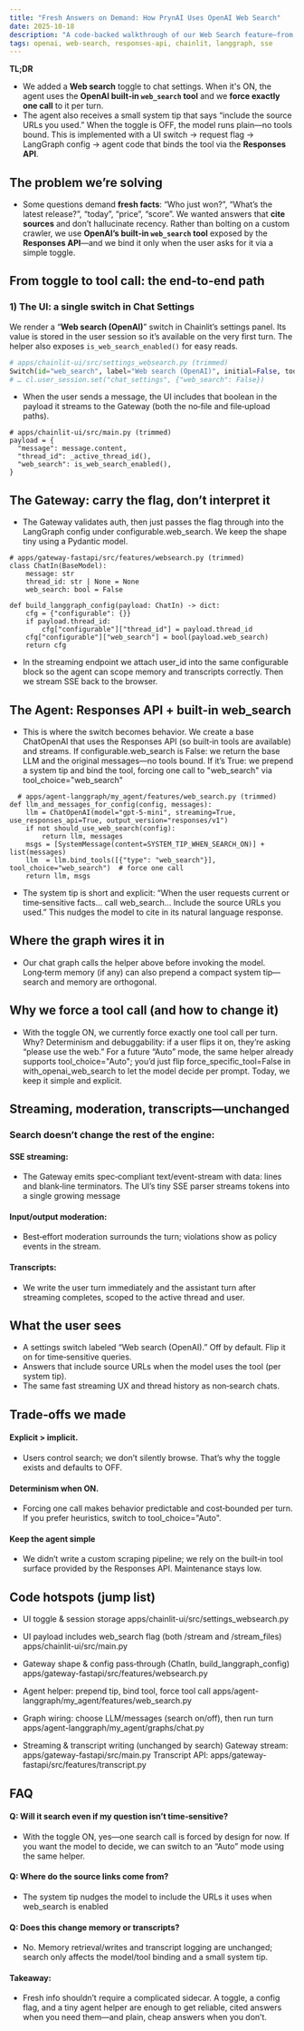 ```yaml
---
title: "Fresh Answers on Demand: How PrynAI Uses OpenAI Web Search"
date: 2025-10-18
description: "A code-backed walkthrough of our Web Search feature—from the UI toggle to the agent that (optionally) forces a single search call per turn."
tags: openai, web-search, responses-api, chainlit, langgraph, sse
---
```


**TL;DR**  
- We added a **Web search** toggle to chat settings. When it's ON, the agent uses the **OpenAI built‑in `web_search` tool** and we **force exactly one call** to it per turn.
- The agent also receives a small system tip that says “include the source URLs you used.” When the toggle is OFF, the model runs plain—no tools bound. This is implemented with a UI switch → request flag → LangGraph config → agent code that binds the tool via the **Responses API**.


## The problem we’re solving

- Some questions demand **fresh facts**: “Who just won?”, “What’s the latest release?”, “today”, “price”, “score”. We wanted answers that **cite sources** and don’t hallucinate recency. Rather than bolting on a custom crawler, we use **OpenAI’s built‑in `web_search` tool** exposed by the **Responses API**—and we bind it only when the user asks for it via a simple toggle.


## From toggle to tool call: the end‑to‑end path

### 1) The UI: a single switch in Chat Settings
We render a “**Web search (OpenAI)**” switch in Chainlit’s settings panel. Its value is stored in the user session so it’s available on the very first turn. The helper also exposes `is_web_search_enabled()` for easy reads. 

```python
# apps/chainlit-ui/src/settings_websearch.py (trimmed)
Switch(id="web_search", label="Web search (OpenAI)", initial=False, tooltip="Allow the model to use OpenAI's built-in Web Search tool.")
# … cl.user_session.set("chat_settings", {"web_search": False})

```
- When the user sends a message, the UI includes that boolean in the payload it streams to the Gateway (both the no‑file and file‑upload paths).

```
# apps/chainlit-ui/src/main.py (trimmed)
payload = {
  "message": message.content,
  "thread_id": _active_thread_id(),
  "web_search": is_web_search_enabled(),
}

```
## The Gateway: carry the flag, don’t interpret it

- The Gateway validates auth, then just passes the flag through into the LangGraph config under configurable.web_search. We keep the shape tiny using a Pydantic model.

```
# apps/gateway-fastapi/src/features/websearch.py (trimmed)
class ChatIn(BaseModel):
    message: str
    thread_id: str | None = None
    web_search: bool = False

def build_langgraph_config(payload: ChatIn) -> dict:
    cfg = {"configurable": {}}
    if payload.thread_id:
        cfg["configurable"]["thread_id"] = payload.thread_id
    cfg["configurable"]["web_search"] = bool(payload.web_search)
    return cfg
```
- In the streaming endpoint we attach user_id into the same configurable block so the agent can scope memory and transcripts correctly. Then we stream SSE back to the browser.

## The Agent: Responses API + built‑in web_search

- This is where the switch becomes behavior. We create a base ChatOpenAI that uses the Responses API (so built‑in tools are available) and streams. If configurable.web_search is False: we return the base LLM and the original messages—no tools bound. If it’s True: we prepend a system tip and bind the tool, forcing one call to "web_search" via tool_choice="web_search"

```
  # apps/agent-langgraph/my_agent/features/web_search.py (trimmed)
def llm_and_messages_for_config(config, messages):
    llm = ChatOpenAI(model="gpt-5-mini", streaming=True, use_responses_api=True, output_version="responses/v1")
    if not should_use_web_search(config):
        return llm, messages
    msgs = [SystemMessage(content=SYSTEM_TIP_WHEN_SEARCH_ON)] + list(messages)
    llm  = llm.bind_tools([{"type": "web_search"}], tool_choice="web_search")  # force one call
    return llm, msgs
```
- The system tip is short and explicit: “When the user requests current or time‑sensitive facts… call web_search… Include the source URLs you used.” This nudges the model to cite in its natural language response.

## Where the graph wires it in

- Our chat graph calls the helper above before invoking the model. Long‑term memory (if any) can also prepend a compact system tip—search and memory are orthogonal.

## Why we force a tool call (and how to change it)

- With the toggle ON, we currently force exactly one tool call per turn. Why? Determinism and debuggability: if a user flips it on, they’re asking “please use the web.” For a future “Auto” mode, the same helper already supports tool_choice="Auto"; you’d just flip force_specific_tool=False in with_openai_web_search to let the model decide per prompt. Today, we keep it simple and explicit.

## Streaming, moderation, transcripts—unchanged

### Search doesn’t change the rest of the engine:
#### SSE streaming:
- The Gateway emits spec‑compliant text/event-stream with data: lines and blank‑line terminators. The UI’s tiny SSE parser streams tokens into a single growing message
#### Input/output moderation:
- Best‑effort moderation surrounds the turn; violations show as policy events in the stream.
#### Transcripts:
- We write the user turn immediately and the assistant turn after streaming completes, scoped to the active thread and user.

## What the user sees
- A settings switch labeled “Web search (OpenAI).” Off by default. Flip it on for time‑sensitive queries.
- Answers that include source URLs when the model uses the tool (per system tip).
- The same fast streaming UX and thread history as non‑search chats.

## Trade‑offs we made

#### Explicit > implicit.
- Users control search; we don’t silently browse. That’s why the toggle exists and defaults to OFF.

#### Determinism when ON.
- Forcing one call makes behavior predictable and cost‑bounded per turn. If you prefer heuristics, switch to tool_choice="Auto".

#### Keep the agent simple
- We didn’t write a custom scraping pipeline; we rely on the built‑in tool surface provided by the Responses API. Maintenance stays low.

## Code hotspots (jump list)

- UI toggle & session storage
apps/chainlit-ui/src/settings_websearch.py

- UI payload includes web_search flag (both /stream and /stream_files)
apps/chainlit-ui/src/main.py

- Gateway shape & config pass‑through (ChatIn, build_langgraph_config)
apps/gateway-fastapi/src/features/websearch.py

- Agent helper: prepend tip, bind tool, force tool call
apps/agent-langgraph/my_agent/features/web_search.py

- Graph wiring: choose LLM/messages (search on/off), then run turn
apps/agent-langgraph/my_agent/graphs/chat.py

- Streaming & transcript writing (unchanged by search)
Gateway stream: apps/gateway-fastapi/src/main.py
Transcript API: apps/gateway-fastapi/src/features/transcript.py

## FAQ
#### Q: Will it search even if my question isn’t time‑sensitive?
- With the toggle ON, yes—one search call is forced by design for now. If you want the model to decide, we can switch to an “Auto” mode using the same helper.

#### Q: Where do the source links come from?
- The system tip nudges the model to include the URLs it uses when web_search is enabled

#### Q: Does this change memory or transcripts?
- No. Memory retrieval/writes and transcript logging are unchanged; search only affects the model/tool binding and a small system tip.

#### Takeaway:
- Fresh info shouldn’t require a complicated sidecar. A toggle, a config flag, and a tiny agent helper are enough to get reliable, cited answers when you need them—and plain, cheap answers when you don’t.
  

